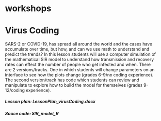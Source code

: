 # workshops

# Virus Coding  

SARS-2 or COVID-19, has spread all around the world and the cases have accumulate over time, but how, and can we use math to understand and predict the trends? In this lesson students will use a computer simulation of the mathematical SIR model to understand how transmission and recovery rates can effect the number of people who get infected and when. There are 2 versions/tracks. One in which students will change parameters on an interface to see how the plots change (grades 6-9/no coding experience). The second version/track has code which students can review and manipulate to explore how to build the model for themselves (grades 9-12/coding experience).   

##### **Lesson plan:** LessonPlan_virusCoding.docx  
##### **Souce code:** SIR_model_R  
